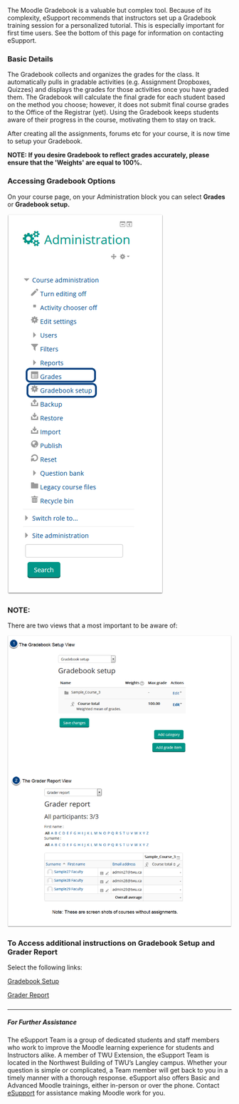 The Moodle Gradebook is a valuable but complex tool. Because of its complexity, eSupport recommends that instructors set up a Gradebook training session for a personalized tutorial. This is especially important for first time users. See the bottom of this page for information on contacting eSupport.

### Basic Details

The Gradebook collects and organizes the grades for the class. It automatically pulls in gradable activities \(e.g. Assignment Dropboxes, Quizzes\) and displays the grades for those activities once you have graded them. The Gradebook will calculate the final grade for each student based on the method you choose; however, it does not submit final course grades to the Office of the Registrar \(yet\). Using the Gradebook keeps students aware of their progress in the course, motivating them to stay on track.

After creating all the assignments, forums etc for your course, it is now time to setup your Gradebook.

**NOTE: If you desire Gradebook to reflect grades accurately, please ensure that the 'Weights' are equal to 100%.**

### Accessing Gradebook Options

On your course page, on your Administration block you can select **Grades** or **Gradebook setup.**

![](/assets/accessing-gradebook-options.png)

### NOTE:

There are two views that a most important to be aware of:

![](/assets/note-.png)

### To Access additional instructions on Gradebook Setup and Grader Report

Select the following links:

[Gradebook Setup](https://trinitywestern.teamdynamix.com/TDClient/KB/ArticleDet?ID=27639)

[Grader Report](https://trinitywestern.teamdynamix.com/TDClient/KB/ArticleDet?ID=30859)

##### 

---

##### For Further Assistance

The eSupport Team is a group of dedicated students and staff members who work to improve the Moodle learning experience for students and Instructors alike. A member of TWU Extension, the eSupport Team is located in the Northwest Building of TWU’s Langley campus. Whether your question is simple or complicated, a Team member will get back to you in a timely manner with a thorough response. eSupport also offers Basic and Advanced Moodle trainings, either in-person or over the phone. Contact [eSupport](https://trinitywestern.teamdynamix.com/TDClient/Requests/ServiceDet?ID=16141) for assistance making Moodle work for you.

